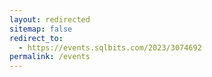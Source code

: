 ```yaml
---
layout: redirected
sitemap: false
redirect_to:
  - https://events.sqlbits.com/2023/3074692
permalink: /events
---
```

